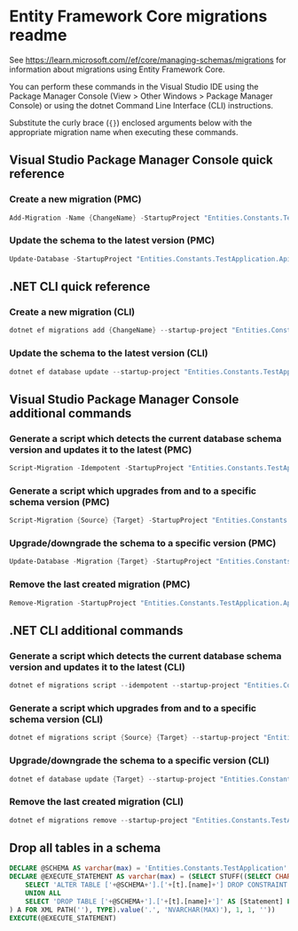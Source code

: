# Entity Framework Core migrations readme

See <https://learn.microsoft.com//ef/core/managing-schemas/migrations> for information about migrations using Entity Framework Core.

You can perform these commands in the Visual Studio IDE using the Package Manager Console (View > Other Windows > Package Manager Console) or using the dotnet Command Line Interface (CLI) instructions.

Substitute the curly brace (`{}`) enclosed arguments below with the appropriate migration name when executing these commands.

## Visual Studio Package Manager Console quick reference

### Create a new migration (PMC)

```powershell
Add-Migration -Name {ChangeName} -StartupProject "Entities.Constants.TestApplication.Api" -Project "Entities.Constants.TestApplication.Infrastructure"
```

### Update the schema to the latest version (PMC)

```powershell
Update-Database -StartupProject "Entities.Constants.TestApplication.Api" -Project "Entities.Constants.TestApplication.Infrastructure"
```

## .NET CLI quick reference

### Create a new migration (CLI)

```powershell
dotnet ef migrations add {ChangeName} --startup-project "Entities.Constants.TestApplication.Api" --project "Entities.Constants.TestApplication.Infrastructure"
```

### Update the schema to the latest version (CLI)

```powershell
dotnet ef database update --startup-project "Entities.Constants.TestApplication.Api" --project "Entities.Constants.TestApplication.Infrastructure"
```

## Visual Studio Package Manager Console additional commands

### Generate a script which detects the current database schema version and updates it to the latest (PMC)

```powershell
Script-Migration -Idempotent -StartupProject "Entities.Constants.TestApplication.Api" -Project "Entities.Constants.TestApplication.Infrastructure"
```

### Generate a script which upgrades from and to a specific schema version (PMC)

```powershell
Script-Migration {Source} {Target} -StartupProject "Entities.Constants.TestApplication.Api" -Project "Entities.Constants.TestApplication.Infrastructure"
```

### Upgrade/downgrade the schema to a specific version (PMC)

```powershell
Update-Database -Migration {Target} -StartupProject "Entities.Constants.TestApplication.Api" -Project "Entities.Constants.TestApplication.Infrastructure"
```

### Remove the last created migration (PMC)

```powershell
Remove-Migration -StartupProject "Entities.Constants.TestApplication.Api" -Project "Entities.Constants.TestApplication.Infrastructure"
```

## .NET CLI additional commands

### Generate a script which detects the current database schema version and updates it to the latest (CLI)

```powershell
dotnet ef migrations script --idempotent --startup-project "Entities.Constants.TestApplication.Api" --project "Entities.Constants.TestApplication.Infrastructure"
```

### Generate a script which upgrades from and to a specific schema version (CLI)

```powershell
dotnet ef migrations script {Source} {Target} --startup-project "Entities.Constants.TestApplication.Api" --project "Entities.Constants.TestApplication.Infrastructure"
```

### Upgrade/downgrade the schema to a specific version (CLI)

```powershell
dotnet ef database update {Target} --startup-project "Entities.Constants.TestApplication.Api" --project "Entities.Constants.TestApplication.Infrastructure"
```

### Remove the last created migration (CLI)

```powershell
dotnet ef migrations remove --startup-project "Entities.Constants.TestApplication.Api" --project "Entities.Constants.TestApplication.Infrastructure"
```

## Drop all tables in a schema

```sql
DECLARE @SCHEMA AS varchar(max) = 'Entities.Constants.TestApplication'
DECLARE @EXECUTE_STATEMENT AS varchar(max) = (SELECT STUFF((SELECT CHAR(13) + CHAR(10) + [Statement] FROM (
    SELECT 'ALTER TABLE ['+@SCHEMA+'].['+[t].[name]+'] DROP CONSTRAINT ['+[fk].[name]+']' AS [Statement] FROM [sys].[foreign_keys] AS [fk] INNER JOIN [sys].[tables] AS [t] ON [t].[object_id] = [fk].[parent_object_id] INNER JOIN [sys].[schemas] AS [s] ON [s].[schema_id] = [t].[schema_id] WHERE [s].[name] = @SCHEMA
    UNION ALL
    SELECT 'DROP TABLE ['+@SCHEMA+'].['+[t].[name]+']' AS [Statement] FROM [sys].[tables] AS [t] INNER JOIN [sys].[schemas] AS [s] ON [s].[schema_id] = [t].[schema_id] WHERE [s].[name] = @SCHEMA
) A FOR XML PATH(''), TYPE).value('.', 'NVARCHAR(MAX)'), 1, 1, ''))
EXECUTE(@EXECUTE_STATEMENT)
```
